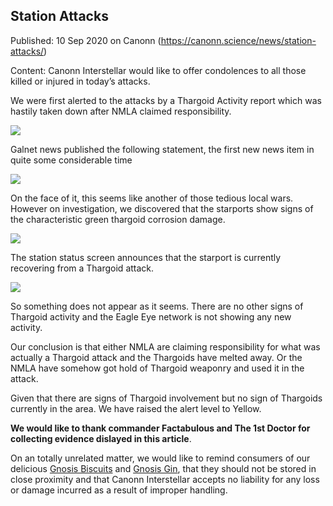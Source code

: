 ## Station Attacks

Published: 10 Sep 2020 on Canonn (https://canonn.science/news/station-attacks/)

Content: Canonn Interstellar would like to offer condolences to all those killed or injured in today’s attacks.

We were first alerted to the attacks by a Thargoid Activity report which was hastily taken down after NMLA claimed responsibility. 

![](https://canonn.science/wp-content/uploads/2020/09/tharg_rep.png)

Galnet news published the following statement, the first new news item in quite some considerable time

![](https://canonn.science/wp-content/uploads/2020/09/news.png)

On the face of it, this seems like another of those tedious local wars. However on investigation, we discovered that the starports show signs of the characteristic green thargoid corrosion damage. 

![](https://canonn.science/wp-content/uploads/2020/09/green.jpg)

The station status screen announces that the starport is currently recovering from a Thargoid attack.

![](https://canonn.science/wp-content/uploads/2020/09/status.jpg)

So something does not appear as it seems. There are no other signs of Thargoid activity and the Eagle Eye network is not showing any new activity.

Our conclusion is that either NMLA are claiming responsibility for what was actually a Thargoid attack and the Thargoids have melted away. Or the NMLA have somehow got hold of Thargoid weaponry and used it in the attack. 

Given that there are signs of Thargoid involvement but no sign of Thargoids currently in the area. We have raised the alert level to Yellow.

**We would like to thank commander Factabulous and The 1st Doctor for collecting evidence dislayed in this article**.

On an totally unrelated matter, we would like to remind consumers of our delicious [Gnosis Biscuits](https://www.youtube.com/watch?v=SqsffDolslk&amp;t=5s "Gnosis Biscuits - Contain thargoid resin") and [Gnosis Gin](https://www.youtube.com/watch?v=Ya15lgrhjAw "Gnosis Gin - Highly flamable keep away from Thargoid Resin"), that they should not be stored in close proximity and that Canonn Interstellar accepts no liability for any loss or damage incurred as a result of improper handling.